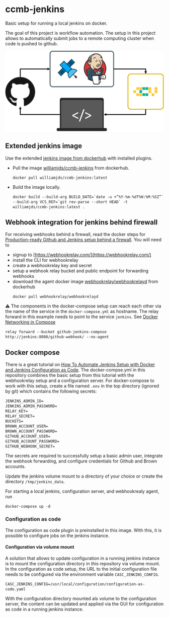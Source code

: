 # ccmb-jenkins
Basic setup for running a local jenkins on docker.

The goal of this project is workflow automation. The setup in this project allows to automatically submit jobs to a remote computing cluster when code is pushed to github.

![Workflow automation with Github and Jenkins.](ccmb-jenkins.png)

## Extended jenkins image
Use the extended [jenkins image from dockerhub](https://hub.docker.com/r/jenkins/jenkins) with installed plugins.

* Pull the image [williamjds/ccmb-jenkins](https://hub.docker.com/repository/docker/williamjds/ccmb-jenkins) from dockerhub.
    ```shell script
    docker pull williamjds/ccmb-jenkins:latest
    ```

* Build the image locally.
    ```shell script
    docker build --build-arg BUILD_DATE=`date -u +”%Y-%m-%dT%H:%M:%SZ”` --build-arg VCS_REF=`git rev-parse --short HEAD` -t williamjds/ccmb-jenkins:latest .
    ```

## Webhook integration for jenkins behind firewall

For receiving webhooks behind a firewall, read the docker steps for [Production-ready Github and Jenkins setup behind a firewall](https://webhookrelay.com/v1/tutorials/github-webhooks-jenkins-vm.html).
You will need to
* signup to [https://webhookrelay.com/](https://webhookrelay.com/)
* install the CLI for webhookrelay
* create a webhookrelay key and secret
* setup a webhook relay bucket and public endpoint for forwarding webhooks
* download the agent docker image [webhookrelay/webhookrelayd](https://hub.docker.com/r/webhookrelay/webhookrelayd) from dockerhub
    ```
    docker pull webhookrelay/webhookrelayd
    ```
  
:warning: The components in the docker-compose setup can reach each other via the name of the service in the `docker-compose.yml` as hostname. The relay forward in this example needs to point to the service `jenkins`. See [Docker Networking in Compose](https://docs.docker.com/compose/networking/) 
```
relay forward --bucket github-jenkins-compose http://jenkins:8080/github-webhook/ --no-agent
```

## Docker compose
There is a great tutorial on [How To Automate Jenkins Setup with Docker and Jenkins Configuration as Code](https://www.digitalocean.com/community/tutorials/how-to-automate-jenkins-setup-with-docker-and-jenkins-configuration-as-code).
The docker-compse.yml in this repository combines the basic setup from this tutorial with the webhookrelay setup and a configuration server. For docker-compose to work with this setup, create a file named `.env` in the top directory (ignored by git) which contains the following secrets:
```dotenv
JENKINS_ADMIN_ID=
JENKINS_ADMIN_PASSWORD=
RELAY_KEY=
RELAY_SECRET=
BUCKETS=
BROWN_ACCOUNT_USER=
BROWN_ACCOUNT_PASSWORD=
GITHUB_ACCOUNT_USER=
GITHUB_ACCOUNT_PASSWORD=
GITHUB_WEBHOOK_SECRET=
```
The secrets are required to successfully setup a basic admin user, integrate the webhook forwarding, and configure credentials for Github and Brown accounts.

Update the jenkins volume mount to a directory of your choice or create the directory `/tmp/jenkins_data`.

For starting a local jenkins, configuration server, and webhookrealy agent, run
 ```shell script
 docker-compose up -d
```

### Configuration as code
The configuration as code plugin is preinstalled in this image. With this, it is possible to configure jobs on the jenkins instance. 

#### Configuration via volume mount
A solution that allows to update configuration in a running jenkins instance is to mount the configuration directory in this repository via volume mount.
In the configuration as code setup, the URL to the initial configuration file needs to be configured via the environment variable `CASC_JENKINS_CONFIG`. 
```dotenv
CASC_JENKINS_CONFIG=/usr/local/configuration/configuration-as-code.yaml
```
With the configuration directory mounted als volume to the configuration server, the content can be updated and applied via the GUI for configuration as code in a running jenkins instance.
